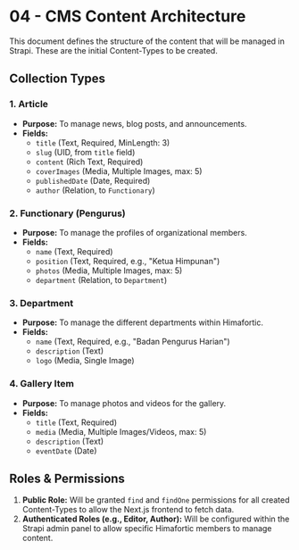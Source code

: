 # 04 - CMS Content Architecture

This document defines the structure of the content that will be managed in Strapi. These are the initial Content-Types to be created.

## Collection Types

### 1. Article
- **Purpose:** To manage news, blog posts, and announcements.
- **Fields:**
  - `title` (Text, Required, MinLength: 3)
  - `slug` (UID, from `title` field)
  - `content` (Rich Text, Required)
  - `coverImages` (Media, Multiple Images, max: 5)
  - `publishedDate` (Date, Required)
  - `author` (Relation, to `Functionary`)

### 2. Functionary (Pengurus)
- **Purpose:** To manage the profiles of organizational members.
- **Fields:**
  - `name` (Text, Required)
  - `position` (Text, Required, e.g., "Ketua Himpunan")
  - `photos` (Media, Multiple Images, max: 5)
  - `department` (Relation, to `Department`)

### 3. Department
- **Purpose:** To manage the different departments within Himafortic.
- **Fields:**
  - `name` (Text, Required, e.g., "Badan Pengurus Harian")
  - `description` (Text)
  - `logo` (Media, Single Image)

### 4. Gallery Item
- **Purpose:** To manage photos and videos for the gallery.
- **Fields:**
  - `title` (Text, Required)
  - `media` (Media, Multiple Images/Videos, max: 5)
  - `description` (Text)
  - `eventDate` (Date)

## Roles & Permissions
1.  **Public Role:** Will be granted `find` and `findOne` permissions for all created Content-Types to allow the Next.js frontend to fetch data.
2.  **Authenticated Roles (e.g., Editor, Author):** Will be configured within the Strapi admin panel to allow specific Himafortic members to manage content.